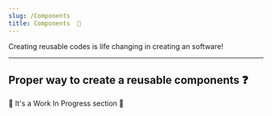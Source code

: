 ```yaml
---
slug: /Components
title: Components  🧩
---
```


Creating reusable codes is life changing in creating an software!

---

## Proper way to create a reusable components ❓

🚧 It's a Work In Progress section 🚧
